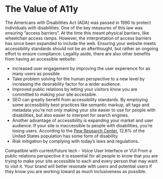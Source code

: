 # The Value of A11y
The Americans with Disabilities Act (ADA) was passed in 1990 to protect individuals with disabilities. One of the key measures of this law was ensuring “access barriers”. At the time this meant physical barriers, like wheelchair access ramps. However, the interpretation of access barriers has since been expanded to include the web. Ensuring your website meets accessibility standards should not be an afterthought, but rather an ongoing effort to ensure compliance.
Legality aside, there are also other benefits from having an accessible website:

* Increased user engagement by improving the user experience for as many users as possible
* Take problem solving for the human perspective to a new level by increasing the desirability factor for a wider audience.
* Improved public relations by letting your visitors know you are committed  to making your site accessible.
* SEO can greatly benefit from accessibility standards. By employing some accessibility best practices like semantic markup, alt tags and metadata you’re not only making your site easier to use for people with disabilities, but also easier to interpret for search engines.
* Another advantage of accessibility is expanding your market and user audience. If your site is inaccessible to people with disabilities, you’re losing users. According to the [Pew Research Center](https://www.pewresearch.org/fact-tank/2017/07/27/7-facts-about-americans-with-disabilities/), 12.6% of the United States population has some form of disability.
* Risk mitigation by complying with today’s laws and regulations.

Compatible with current/future tech - Voice User Interface  or VUI
From a public relations perspective it is essential for all people to know that you are trying to make your site accessible to each and every person that may want to visit it. Your brand will better resonate with users and potential users if they know you are working toward as much inclusiveness as possible.

